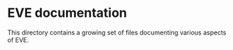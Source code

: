 # EVE documentation

This directory contains a growing set of files documenting various aspects of EVE.
